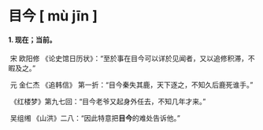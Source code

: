 # 目今   [ mù jīn ]

#### 1. 现在；当前。

​	 宋  欧阳修 《论史馆日历状》：“至於事在目今可以详於见闻者，又以追修积滞，不暇及之。”

​	元 金仁杰 《追韩信》 第一折：“目今秦失其鹿，天下逐之，不知久后鹿死谁手。”

​	《红楼梦》第九七回：“目今老爷又起身外任去，不知几年才来。”

​	 吴组缃 《山洪》二八：“因此特意把**目今**的难处告诉他。”